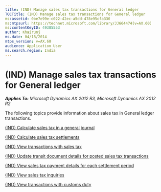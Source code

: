 ```yaml
---
title: (IND) Manage sales tax transactions for General ledger
TOCTitle: (IND) Manage sales tax transactions for General ledger
ms:assetid: 0be7e99e-c022-42ec-a5dd-478e95cfa330
ms:mtpsurl: https://technet.microsoft.com/library/JJ664474(v=AX.60)
ms:contentKeyID: 49385553
author: Khairunj
ms.date: 04/18/2014
mtps_version: v=AX.60
audience: Application User
ms.search.region: India
---
```


# (IND) Manage sales tax transactions for General ledger 


_**Applies To:** Microsoft Dynamics AX 2012 R3, Microsoft Dynamics AX 2012 R2_

The following topics provide information about sales tax in General ledger transactions.

[(IND) Calculate sales tax in a general journal](ind-calculate-sales-tax-in-a-general-journal.md)

[(IND) Calculate sales tax settlements](ind-calculate-sales-tax-settlements.md)

[(IND) View transactions with sales tax](ind-view-transactions-with-sales-tax.md)

[(IND) Update transit document details for posted sales tax transactions](ind-update-transit-document-details-for-posted-sales-tax-transactions.md)

[(IND) View sales tax payment details for each settlement period](ind-view-sales-tax-payment-details-for-each-settlement-period.md)

[(IND) View sales tax inquiries](ind-view-sales-tax-inquiries.md)

[(IND) View transactions with customs duty](ind-view-transactions-with-customs-duty.md)

  


